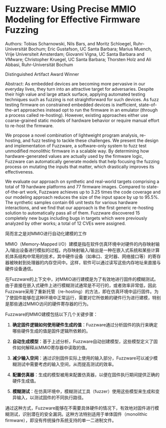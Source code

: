 # Fuzzware: Using Precise MMIO Modeling for Effective Firmware Fuzzing
Authors: 
Tobias Scharnowski, Nils Bars, and Moritz Schloegel, Ruhr-Universität Bochum; Eric Gustafson, UC Santa Barbara; Marius Muench, Vrije Universiteit Amsterdam; Giovanni Vigna, UC Santa Barbara and VMware; Christopher Kruegel, UC Santa Barbara; Thorsten Holz and Ali Abbasi, Ruhr-Universität Bochum

Distinguished Artifact Award Winner

Abstract: 
As embedded devices are becoming more pervasive in our everyday lives, they turn into an attractive target for adversaries. Despite their high value and large attack surface, applying automated testing techniques such as fuzzing is not straightforward for such devices. As fuzz testing firmware on constrained embedded devices is inefficient, state-of-the-art approaches instead opt to run the firmware in an emulator (through a process called re-hosting). However, existing approaches either use coarse-grained static models of hardware behavior or require manual effort to re-host the firmware.

We propose a novel combination of lightweight program analysis, re-hosting, and fuzz testing to tackle these challenges. We present the design and implementation of Fuzzware, a software-only system to fuzz test unmodified monolithic firmware in a scalable way. By determining how hardware-generated values are actually used by the firmware logic, Fuzzware can automatically generate models that help focusing the fuzzing process on mutating the inputs that matter, which drastically improves its effectiveness.

We evaluate our approach on synthetic and real-world targets comprising a total of 19 hardware platforms and 77 firmware images. Compared to state-of-the-art work, Fuzzware achieves up to 3.25 times the code coverage and our modeling approach reduces the size of the input space by up to 95.5%. The synthetic samples contain 66 unit tests for various hardware interactions, and we find that our approach is the first generic re-hosting solution to automatically pass all of them. Fuzzware discovered 15 completely new bugs including bugs in targets which were previously analyzed by other works; a total of 12 CVEs were assigned.

简而言之是对MMIO进行自动化建模的工作


MMIO（Memory-Mapped I/O）建模是指在软件仿真环境中对硬件的内存映射输入/输出设备进行模拟的过程。内存映射输入/输出是一种在嵌入式系统和某些计算机体系结构中常用的技术，其中硬件设备（如串口、定时器、网络接口等）的寄存器被映射到处理器的内存空间中。这样，软件可以通过读写这些内存地址来直接与硬件设备通信。

在Fuzzware的上下文中，对MMIO进行建模是为了有效地进行固件的模糊测试。由于直接在嵌入式硬件上进行模糊测试通常是不可行的，或者效率非常低，因此Fuzzware采用了重新托管（re-hosting）的方法，即在仿真环境中运行固件。为了使固件能够在这种环境中正常运行，需要对它所依赖的硬件行为进行建模，特别是那些通过MMIO访问的硬件寄存器的行为。

Fuzzware的MMIO建模包括以下几个关键步骤：

1. **确定固件逻辑如何使用硬件生成的值**：Fuzzware通过分析固件的执行来确定哪些硬件生成的值是固件逻辑所依赖的。

2. **自动生成模型**：基于上述分析，Fuzzware自动创建模型，这些模型定义了固件如何解释从MMIO寄存器中读取的值。

3. **减少输入空间**：通过识别固件实际上使用的输入部分，Fuzzware可以减少模糊测试中需要考虑的输入空间，从而提高测试的效率。

4. **配置仿真器**：生成的模型被用来配置仿真器，以便在固件执行期间提供正确的硬件生成值。

5. **模糊测试**：在仿真环境中，模糊测试工具（fuzzer）使用这些模型来生成和变异输入，以测试固件的不同执行路径。

通过这种方式，Fuzzware能够在不需要具体硬件的情况下，有效地对固件进行模糊测试，识别潜在的安全漏洞。这种方法特别适用于单体固件（monolithic firmware），即没有传统操作系统支持的单一二进制文件。

